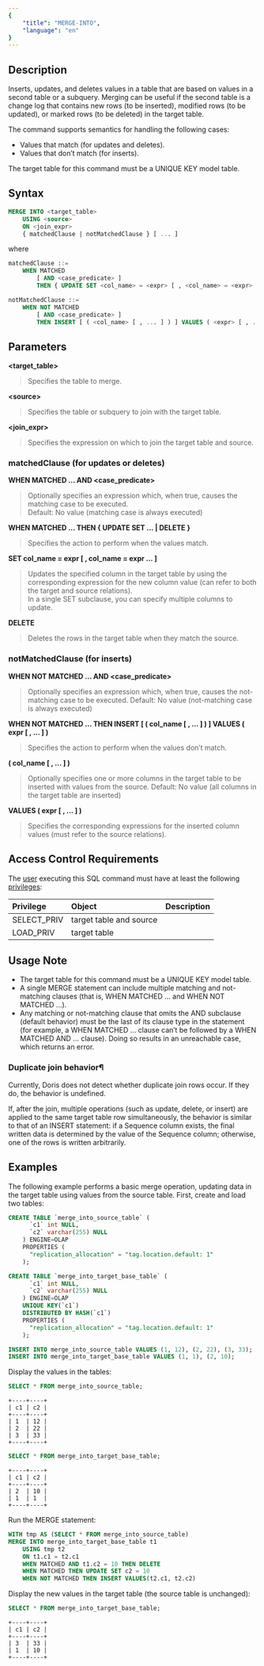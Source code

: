 ```yaml
---
{
    "title": "MERGE-INTO",
    "language": "en"
}
---
```


## Description

Inserts, updates, and deletes values in a table that are based on values in a second table or a subquery. Merging can be useful if the second table is a change log that contains new rows (to be inserted), modified rows (to be updated), or marked rows (to be deleted) in the target table.

The command supports semantics for handling the following cases:

- Values that match (for updates and deletes).
- Values that don’t match (for inserts).

The target table for this command must be a UNIQUE KEY model table.

## Syntax

```sql
MERGE INTO <target_table>
    USING <source>
    ON <join_expr>
    { matchedClause | notMatchedClause } [ ... ]
```

where

```sql
matchedClause ::=
    WHEN MATCHED
        [ AND <case_predicate> ]
        THEN { UPDATE SET <col_name> = <expr> [ , <col_name> = <expr> ... ] | DELETE } 
```

```sql
notMatchedClause ::=
    WHEN NOT MATCHED
        [ AND <case_predicate> ]
        THEN INSERT [ ( <col_name> [ , ... ] ) ] VALUES ( <expr> [ , ... ] )
```

## Parameters

**\<target_table\>**

> Specifies the table to merge.


**\<source\>**

> Specifies the table or subquery to join with the target table.

**\<join_expr\>**

> Specifies the expression on which to join the target table and source.

### matchedClause (for updates or deletes)

**WHEN MATCHED ... AND \<case_predicate\>**

> Optionally specifies an expression which, when true, causes the matching case to be executed.  
> Default: No value (matching case is always executed)

**WHEN MATCHED ... THEN { UPDATE SET ... | DELETE }**

> Specifies the action to perform when the values match.

**SET col_name = expr [ , col_name = expr ... ]**

> Updates the specified column in the target table by using the corresponding expression for the new column value (can refer to both the target and source relations).  
> In a single SET subclause, you can specify multiple columns to update.

**DELETE**

> Deletes the rows in the target table when they match the source.

### notMatchedClause (for inserts)

**WHEN NOT MATCHED ... AND \<case_predicate\>**

> Optionally specifies an expression which, when true, causes the not-matching case to be executed.
> Default: No value (not-matching case is always executed)

**WHEN NOT MATCHED ... THEN INSERT [ ( col_name [ , ... ] ) ] VALUES ( expr [ , ... ] )**

> Specifies the action to perform when the values don’t match.

**( col_name [ , ... ] )**

> Optionally specifies one or more columns in the target table to be inserted with values from the source.
> Default: No value (all columns in the target table are inserted)

**VALUES ( expr [ , ... ] )**

> Specifies the corresponding expressions for the inserted column values (must refer to the source relations).

## Access Control Requirements

The [user](../../../../admin-manual/auth/authentication-and-authorization.md) executing this SQL command must have at least the following [privileges](../../../../admin-manual/auth/authentication-and-authorization.md):

| Privilege | Object | Description |
| :---------------- | :------------ | :- |
| SELECT_PRIV       | target table and source |  |
| LOAD_PRIV       | target table |  |

## Usage Note

- The target table for this command must be a UNIQUE KEY model table.
- A single MERGE statement can include multiple matching and not-matching clauses (that is, WHEN MATCHED ... and WHEN NOT MATCHED ...).
- Any matching or not-matching clause that omits the AND subclause (default behavior) must be the last of its clause type in the statement (for example, a WHEN MATCHED ... clause can’t be followed by a WHEN MATCHED AND ... clause). Doing so results in an unreachable case, which returns an error.

### Duplicate join behavior¶

Currently, Doris does not detect whether duplicate join rows occur. If they do, the behavior is undefined.

If, after the join, multiple operations (such as update, delete, or insert) are applied to the same target table row simultaneously, the behavior is similar to that of an INSERT statement: if a Sequence column exists, the final written data is determined by the value of the Sequence column; otherwise, one of the rows is written arbitrarily.

## Examples

The following example performs a basic merge operation, updating data in the target table using values from the source table. First, create and load two tables:

```sql
CREATE TABLE `merge_into_source_table` (
      `c1` int NULL,
      `c2` varchar(255) NULL
    ) ENGINE=OLAP
    PROPERTIES (
      "replication_allocation" = "tag.location.default: 1"
    );

CREATE TABLE `merge_into_target_base_table` (
      `c1` int NULL,
      `c2` varchar(255) NULL
    ) ENGINE=OLAP
    UNIQUE KEY(`c1`)
    DISTRIBUTED BY HASH(`c1`)
    PROPERTIES (
      "replication_allocation" = "tag.location.default: 1"
    );

INSERT INTO merge_into_source_table VALUES (1, 12), (2, 22), (3, 33);
INSERT INTO merge_into_target_base_table VALUES (1, 1), (2, 10);
```

Display the values in the tables:

```sql
SELECT * FROM merge_into_source_table;
```

```
+----+----+
| c1 | c2 |
+----+----+
| 1  | 12 |
| 2  | 22 |
| 3  | 33 |
+----+----+
```

```sql
SELECT * FROM merge_into_target_base_table;
```

```
+----+----+
| c1 | c2 |
+----+----+
| 2  | 10 |
| 1  | 1  |
+----+----+
```

Run the MERGE statement:

```sql
WITH tmp AS (SELECT * FROM merge_into_source_table)
MERGE INTO merge_into_target_base_table t1
    USING tmp t2
    ON t1.c1 = t2.c1
    WHEN MATCHED AND t1.c2 = 10 THEN DELETE
    WHEN MATCHED THEN UPDATE SET c2 = 10
    WHEN NOT MATCHED THEN INSERT VALUES(t2.c1, t2.c2)
```

Display the new values in the target table (the source table is unchanged):


```sql
SELECT * FROM merge_into_target_base_table;
```

```
+----+----+
| c1 | c2 |
+----+----+
| 3  | 33 |
| 1  | 10 |
+----+----+
```